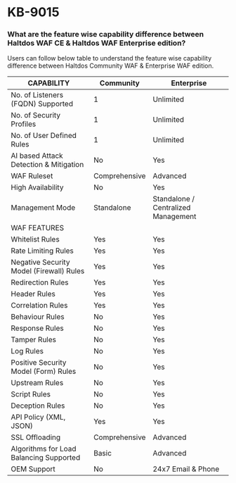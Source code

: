# KB-9015

### **What are the feature wise capability difference between Haltdos WAF CE & Haltdos WAF Enterprise edition?**


Users can follow below table to understand the feature wise capability difference between Haltdos Community WAF & Enterprise WAF edition.

| CAPABILITY                             | Community     | Enterprise                          |
|----------------------------------------|---------------|-------------------------------------|
| No. of Listeners (FQDN) Supported      | 1             | Unlimited                           |
| No. of Security Profiles               | 1             | Unlimited                           |
| No. of User Defined Rules              | 1             | Unlimited                           |
| AI based Attack Detection & Mitigation | No            | Yes                                 |
| WAF Ruleset                            | Comprehensive | Advanced                            |
| High Availability                      | No            | Yes                                 |
| Management Mode                        | Standalone    | Standalone / Centralized Management |
| WAF FEATURES                                                                                 |
| Whitelist Rules                           | Yes           | Yes                |
| Rate Limiting Rules                       | Yes           | Yes                |
| Negative Security Model (Firewall) Rules  | Yes           | Yes                |
| Redirection Rules                         | Yes           | Yes                |
| Header Rules                              | Yes           | Yes                |
| Correlation Rules                         | Yes           | Yes                |
| Behaviour Rules                           | No            | Yes                |
| Response Rules                            | No            |Yes                 |
| Tamper Rules                              | No            |  Yes               |
| Log Rules                                 | No            |  Yes               |
| Positive Security Model (Form) Rules      | No            |  Yes               |
| Upstream Rules                            | No            |  Yes               |
| Script Rules                              | No            | Yes                |
| Deception Rules                           | No            | Yes                |
| API Policy (XML, JSON)                    | Yes           | Yes                |
| SSL Offloading                            | Comprehensive | Advanced           |
| Algorithms for Load Balancing Supported   | Basic         | Advanced           |
| OEM Support                               | No            | 24x7 Email & Phone |
